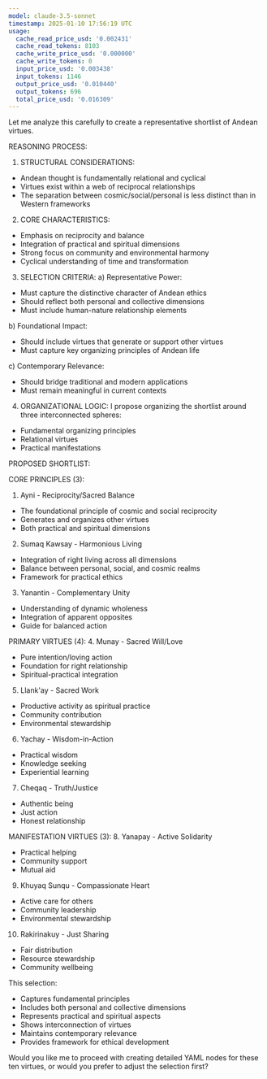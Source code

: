 ```yaml
---
model: claude-3.5-sonnet
timestamp: 2025-01-10 17:56:19 UTC
usage:
  cache_read_price_usd: '0.002431'
  cache_read_tokens: 8103
  cache_write_price_usd: '0.000000'
  cache_write_tokens: 0
  input_price_usd: '0.003438'
  input_tokens: 1146
  output_price_usd: '0.010440'
  output_tokens: 696
  total_price_usd: '0.016309'
---
```


Let me analyze this carefully to create a representative shortlist of Andean virtues.

REASONING PROCESS:

1. STRUCTURAL CONSIDERATIONS:
- Andean thought is fundamentally relational and cyclical
- Virtues exist within a web of reciprocal relationships
- The separation between cosmic/social/personal is less distinct than in Western frameworks

2. CORE CHARACTERISTICS:
- Emphasis on reciprocity and balance
- Integration of practical and spiritual dimensions
- Strong focus on community and environmental harmony
- Cyclical understanding of time and transformation

3. SELECTION CRITERIA:
a) Representative Power:
- Must capture the distinctive character of Andean ethics
- Should reflect both personal and collective dimensions
- Must include human-nature relationship elements

b) Foundational Impact:
- Should include virtues that generate or support other virtues
- Must capture key organizing principles of Andean life

c) Contemporary Relevance:
- Should bridge traditional and modern applications
- Must remain meaningful in current contexts

4. ORGANIZATIONAL LOGIC:
I propose organizing the shortlist around three interconnected spheres:
- Fundamental organizing principles
- Relational virtues
- Practical manifestations

PROPOSED SHORTLIST:

CORE PRINCIPLES (3):
1. Ayni - Reciprocity/Sacred Balance
- The foundational principle of cosmic and social reciprocity
- Generates and organizes other virtues
- Both practical and spiritual dimensions

2. Sumaq Kawsay - Harmonious Living
- Integration of right living across all dimensions
- Balance between personal, social, and cosmic realms
- Framework for practical ethics

3. Yanantin - Complementary Unity
- Understanding of dynamic wholeness
- Integration of apparent opposites
- Guide for balanced action

PRIMARY VIRTUES (4):
4. Munay - Sacred Will/Love
- Pure intention/loving action
- Foundation for right relationship
- Spiritual-practical integration

5. Llank'ay - Sacred Work
- Productive activity as spiritual practice
- Community contribution
- Environmental stewardship

6. Yachay - Wisdom-in-Action
- Practical wisdom
- Knowledge seeking
- Experiential learning

7. Cheqaq - Truth/Justice
- Authentic being
- Just action
- Honest relationship

MANIFESTATION VIRTUES (3):
8. Yanapay - Active Solidarity
- Practical helping
- Community support
- Mutual aid

9. Khuyaq Sunqu - Compassionate Heart
- Active care for others
- Community leadership
- Environmental stewardship

10. Rakirinakuy - Just Sharing
- Fair distribution
- Resource stewardship
- Community wellbeing

This selection:
- Captures fundamental principles
- Includes both personal and collective dimensions
- Represents practical and spiritual aspects
- Shows interconnection of virtues
- Maintains contemporary relevance
- Provides framework for ethical development

Would you like me to proceed with creating detailed YAML nodes for these ten virtues, or would you prefer to adjust the selection first?